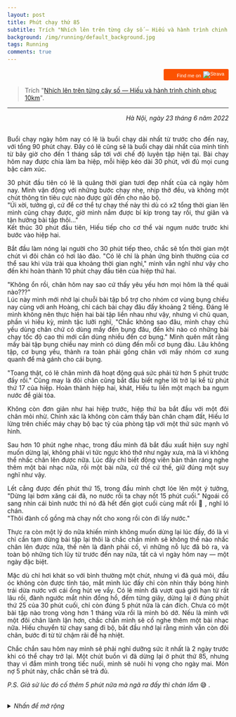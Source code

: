```yaml
---
layout: post
title: Phút chạy thứ 85
subtitle: Trích "Nhích lên trên từng cây số — Hiếu và hành trình chinh phục 10km".
background: /img/running/default_background.jpg
tags: Running
comments: true
---
```


<div style="text-align: right">
<a style="display:inline-block;background-color:#FC5200;color:#fff;padding:5px 10px 5px 30px;font-size:11px;font-family:Helvetica, Arial, sans-serif;white-space:nowrap;text-decoration:none;background-repeat:no-repeat;background-position:10px center;border-radius:3px;background-image:url('https://badges.strava.com/logo-strava-echelon.png')" href='https://strava.com/athletes/hieuphung97' target="_clean">
  Find me on
  <img src='https://badges.strava.com/logo-strava.png' alt='Strava' style='margin-left:2px;vertical-align:text-bottom' height=13 width=51 />
</a>
</div>

> Trích "<a href="https://hieuphung97.com/2022/05/05/nhich-len-tren-tung-cay-so.html" target="_blank">Nhích lên trên từng cây số — Hiếu và hành trình chinh phục 10km</a>".

---

<div style="text-align: right"><i>Hà Nội, ngày 23 tháng 6 năm 2022</i></div>
<br/>

<div style="text-align: justify">
<p>Buổi chạy ngày hôm nay có lẽ là buổi chạy dài nhất từ trước cho đến nay, với tổng 90 phút chạy. Đây có lẽ cũng sẽ là buổi chạy dài nhất của mình tính từ bây giờ cho đến 1 tháng sắp tới với chế độ luyện tập hiện tại. Bài chạy hôm nay được chia làm ba hiệp, mỗi hiệp kéo dài 30 phút, với đủ mọi cung bậc cảm xúc.</p>

<p>30 phút đầu tiên có lẽ là quãng thời gian tươi đẹp nhất của cả ngày hôm nay. Mình vận động với những bước chạy nhẹ, nhịp thở đều, và không một chút thông tin tiêu cực nào được gửi đến cho não bộ.<br/>
"Úi xời, tưởng gì, cứ để cơ thể tự chạy thế này thì dù có x2 tổng thời gian lên mình cũng chạy được, giờ mình nắm được bí kíp trong tay rồi, thư giãn và tận hưởng bài tập thôi..." <br/>
Kết thúc 30 phút đầu tiên, Hiếu tiếp cho cơ thể vài ngụm nước trước khi bước vào hiệp hai.</p>

<p>Bắt đầu làm nóng lại người cho 30 phút tiếp theo, chắc sẽ tốn thời gian một chút vì đôi chân có hơi lảo đảo. "Có lẽ chỉ là phản ứng bình thường của cơ thể sau khi vừa trải qua khoảng thời gian nghỉ," mình vẫn nghĩ như vậy cho đến khi hoàn thành 10 phút chạy đầu tiên của hiệp thứ hai.</p>

<p>"Không ổn rồi, chân hôm nay sao cứ thấy yêu yếu hơn mọi hôm là thế quái nào???" <br/>
Lúc này mình mới nhớ lại chuỗi bài tập bổ trợ cho nhóm cơ vùng bụng chiều nay cùng với anh Hoàng, chỉ cách bài chạy đâu đấy khoảng 2 tiếng. Đáng lẽ mình không nên thực hiện hai bài tập liền nhau như vậy, nhưng vì chủ quan, phần vì hiếu kỳ, mình tặc lưỡi nghĩ, "Chắc không sao đâu, mình chạy chủ yếu dùng chân chứ có dùng mấy đến bụng đâu, đến khi nào có những bài chạy tốc độ cao thì mới cần dùng nhiều đến cơ bụng." Mình quên mất rằng mấy bài tập bụng chiều nay mình có dùng đến mỗi cơ bụng đâu. Lâu không tập, cơ bụng yếu, thành ra toàn phải gồng chân với mấy nhóm cơ xung quanh để mà gánh cho cái bụng.</p>

<p>"Toang thật, có lẽ chân mình đã hoạt động quá sức phải từ hơn 5 phút trước đấy rồi."
Cũng may là đôi chân cũng bắt đầu biết nghe lời trở lại kể từ phút thứ 17 của hiệp. Hoàn thành hiệp hai, khát, Hiếu tu liền một mạch ba ngụm nước để giải tỏa.</p>

<p>Không còn đơn giản như hai hiệp trước, hiệp thứ ba bắt đầu với một đôi chân mỏi nhừ. Chính xác là không còn cảm thấy bàn chân chạm đất, Hiếu lơ lửng trên chiếc máy chạy bộ bạc tỷ của phòng tập với một thứ sức mạnh vô hình.</p>

<p>Sau hơn 10 phút nghe nhạc, trong đầu mình đã bắt đầu xuất hiện suy nghĩ muốn dừng lại, không phải vì tức ngực khó thở như ngày xưa, mà là vì không thể nhấc chân lên được nữa. Lúc đấy chỉ biết động viên bản thân ráng nghe thêm một bài nhạc nữa, rồi một bài nữa, cứ thế cứ thế, giữ đúng một suy nghĩ như vậy.</p>

<p>Lết cẳng được đến phút thứ 15, trong đầu mình chợt lóe lên một ý tưởng, "Dừng lại bơm xăng cái đã, no nước rồi ta chạy nốt 15 phút cuối." Ngoái cổ sang nhìn cái bình nước thì nó đã hết đến giọt cuối cùng mất rồi 🤣 , nghĩ ló chán.<br/>
"Thôi đành cố gồng mà chạy nốt cho xong rồi còn đi lấy nước."</p>

<p>Thực ra còn một lý do nữa khiến mình không muốn dừng lại lúc đấy, đó là vì chỉ cần tạm dừng bài tập lại thôi là chắc chắn mình sẽ không thể nào nhấc chân lên được nữa, thế nên là đành phải cố, vì những nỗ lực đã bỏ ra, và toàn bộ những tích lũy từ trước đến nay nữa, tất cả vì ngày hôm nay — một ngày đặc biệt.</p>

<p>Mặc dù chỉ hơi khát so với bình thường một chút, nhưng vì đã quá mỏi, đầu óc không còn được tỉnh táo, mắt mình lúc đấy chỉ còn nhìn thấy bóng hình trái dừa nước với cái ống hút ve vẩy. Có lẽ mình đã vượt quá giới hạn từ rất lâu rồi, đành ngước mắt nhìn đồng hồ, đếm từng giây, dừng lại ở đúng phút thứ 25 của 30 phút cuối, chỉ còn đúng 5 phút nữa là cán đích. Chưa có một bài tập nào trong vòng hơn 1 tháng vừa rồi là mình bỏ dở. Nếu là mình với một đôi chân lành lặn hơn, chắc chắn mình sẽ cố nghe thêm một bài nhạc nữa. Hiếu chuyển từ chạy sang đi bộ, bắt đầu nhớ lại rằng mình vẫn còn đôi chân, bước đi từ từ chậm rãi để hạ nhiệt.</p>

<p>Chắc chắn sau hôm nay mình sẽ phải nghỉ dưỡng sức ít nhất là 2 ngày trước khi có thể chạy trở lại. Một chút buồn vì đã dừng lại ở phút thứ 85, nhưng thay vì đắm mình trong tiếc nuối, mình sẽ nuôi hi vọng cho ngày mai. Món nợ 5 phút này, chắc chắn sẽ trả đủ.</p>

<i>P.S. Giả sử lúc đó cố thêm 5 phút nữa mà ngã ra đấy thì chán lắm</i> 😅 .

</div>

<br/>

<details>
<summary><i>Nhấn để mở rộng</i></summary>
    <center><img src="/img/running/run_23_6_2022.jpg" alt="Tóm tắt kết quả chạy bộ ngày 23/06/2022" title="Tóm tắt kết quả chạy bộ ngày 23/06/2022" style="max-width: 95%; height: auto;"/></center>
</details>
